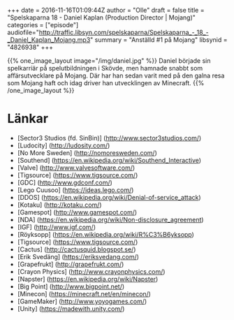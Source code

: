+++
date = 2016-11-16T01:09:44Z
author = "Olle"
draft = false
title = "Spelskaparna 18 - Daniel Kaplan (Production Director | Mojang)"
categories = ["episode"]
audiofile="http://traffic.libsyn.com/spelskaparna/Spelskaparna_-_18_-_Daniel_Kaplan_Mojang.mp3"
summary = "Anställd #1 på Mojang"
libsynid = "4826938"
+++


{{% one_image_layout image="/img/daniel.jpg" %}}
Daniel började sin spelkarriär på spelutbildningen i Skövde, men hamnade
snabbt som affärsutvecklare på Mojang. Där har han sedan varit med på
den galna resa som Mojang haft och idag driver han
utvecklingen av Minecraft.
{{% /one_image_layout %}}

# Länkar
* [Sector3 Studios (fd. SinBin)] (http://www.sector3studios.com/)
* [Ludocity] (http://ludosity.com/)
* [No More Sweden] (http://nomoresweden.com/)
* [Southend] (https://en.wikipedia.org/wiki/Southend_Interactive)
* [Valve] (http://www.valvesoftware.com/)
* [Tigsource] (https://www.tigsource.com/)
* [GDC] (http://www.gdconf.com/)
* [Lego Cuusoo] (https://ideas.lego.com/)
* [DDOS] (https://en.wikipedia.org/wiki/Denial-of-service_attack)
* [Kotaku] (http://kotaku.com/)
* [Gamespot] (http://www.gamespot.com/)
* [NDA] (https://en.wikipedia.org/wiki/Non-disclosure_agreement)
* [IGF] (http://www.igf.com/)
* [Röyksopp] (https://en.wikipedia.org/wiki/R%C3%B6yksopp)
* [Tigsource] (https://www.tigsource.com/)
* [Cactus] (http://cactusquid.blogspot.se/)
* [Erik Svedäng] (https://eriksvedang.com/)
* [Grapefrukt] (http://grapefrukt.com/)
* [Crayon Physics] (http://www.crayonphysics.com/)
* [Napster] (https://en.wikipedia.org/wiki/Napster)
* [Big Point] (http://www.bigpoint.net/)
* [Minecon] (https://minecraft.net/en/minecon/)
* [GameMaker] (http://www.yoyogames.com/)
* [Unity] (https://madewith.unity.com/)
